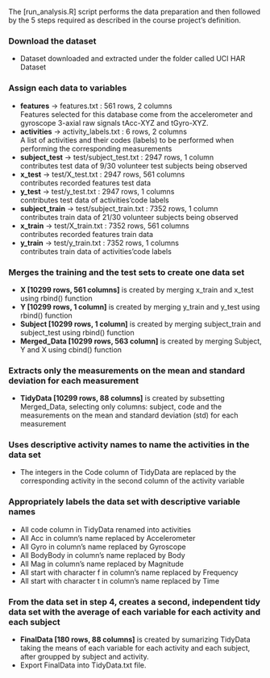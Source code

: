 The [run_analysis.R] script performs the data preparation and then followed by the 5 steps required as described in the course project’s definition.

### Download the dataset

  - Dataset downloaded and extracted under the folder called UCI HAR Dataset

### Assign each data to variables

  - **features** -> features.txt : 561 rows, 2 columns  
  Features selected for this database come from the accelerometer and gyroscope 3-axial raw signals tAcc-XYZ and tGyro-XYZ.
  - **activities** -> activity_labels.txt : 6 rows, 2 columns  
  A list of activities and their codes (labels) to be performed when performing the corresponding measurements 
  - **subject_test** -> test/subject_test.txt : 2947 rows, 1 column  
  contributes test data of 9/30 volunteer test subjects being observed
  - **x_test** -> test/X_test.txt : 2947 rows, 561 columns  
  contributes recorded features test data  
  - **y_test** -> test/y_test.txt : 2947 rows, 1 columns  
  contributes test data of activities’code labels
  - **subject_train** -> test/subject_train.txt : 7352 rows, 1 column  
  contributes train data of 21/30 volunteer subjects being observed
  - **x_train** -> test/X_train.txt : 7352 rows, 561 columns  
  contributes recorded features train data
  - **y_train** -> test/y_train.txt : 7352 rows, 1 columns  
  contributes train data of activities’code labels

### Merges the training and the test sets to create one data set

  - **X [10299 rows, 561 columns]** is created by merging x_train and x_test using rbind() function
  - **Y [10299 rows, 1 column]** is created by merging y_train and y_test using rbind() function
  - **Subject [10299 rows, 1 column]** is created by merging subject_train and subject_test using rbind() function
  - **Merged_Data [10299 rows, 563 column]** is created by merging Subject, Y and X using cbind() function

### Extracts only the measurements on the mean and standard deviation for each measurement
  - **TidyData [10299 rows, 88 columns]** is created by subsetting Merged_Data, selecting only columns: subject, code and the measurements on the mean and standard deviation (std) for each measurement

### Uses descriptive activity names to name the activities in the data set
  - The integers in the Code column of TidyData are replaced by the corresponding activity in the second column of the activity variable

### Appropriately labels the data set with descriptive variable names
  - All code column in TidyData renamed into activities
  - All Acc in column’s name replaced by Accelerometer
  - All Gyro in column’s name replaced by Gyroscope
  - All BodyBody in column’s name replaced by Body
  - All Mag in column’s name replaced by Magnitude
  - All start with character f in column’s name replaced by Frequency
  - All start with character t in column’s name replaced by Time

### From the data set in step 4, creates a second, independent tidy data set with the average of each variable for each activity and each subject
  - **FinalData [180 rows, 88 columns]** is created by sumarizing TidyData taking the means of each variable for each activity and each subject, after groupped by subject and activity.
  - Export FinalData into TidyData.txt file.
